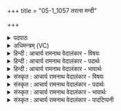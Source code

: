 +++
title = "05-1_1057 तरत्स मन्दी"

+++
<details><summary>पदपाठः</summary>

त꣡र꣢꣯त्। सः। म꣣न्दी꣢। धा꣣वति। धा꣡रा꣢꣯। सु꣣त꣡स्य꣢। अ꣡न्ध꣢꣯सः। त꣡र꣢꣯त्। सः। म꣣न्दी꣢। धा꣣वति। १०५७।
</details>

<details><summary>अधिमन्त्रम् (VC)</summary>

- पवमानः सोमः
- अवत्सारः काश्यपः
- गायत्री
- षड्जः
</details>

<details><summary>हिन्दी : आचार्य रामनाथ वेदालंकार - विषयः</summary>

प्रथम ऋचा पूर्वार्चिक में ५०० क्रमाङ्क पर ऐहिक एवं पारलौकिक उत्कर्ष के विषय में व्याख्यात हुई थी। यहाँ मोक्ष-प्राप्ति का विषय वर्णित किया जाता है।
</details>

<details><summary>हिन्दी : आचार्य रामनाथ वेदालंकार - पदार्थः</summary>

पदार्थान्वयभाषाः -  (सः) वह (मन्दी) स्तुतिकर्ता मनुष्य (सुतस्य) परमेश्वर के पास से परिस्रुत होकर आये हुए (अन्धसः) ब्रह्मानन्दरूप सोमरस की (धारा) धारा से (धावति) अन्तरात्मा को धो लेता है और (तरत्) दुःखसागर को तर जाता है। सचमुच, (मन्दी सः) मुदित हुआ वह (धावति) लक्ष्य के प्रति दौड़ लगाता है और (तरत्) ब्रह्मानन्द-सागर में तैरता रहता है ॥१॥ यहाँ प्रथम चरण की तृतीय चरण में आवृत्ति होने पर पादावृत्ति यमक अलङ्कार है ॥१॥
</details>

<details><summary>हिन्दी : आचार्य रामनाथ वेदालंकार - भावार्थः</summary>

भावार्थभाषाः -  परमेश्वर के ध्यान में जो लोग मग्न हो जाते हैं,वे उसके पास से बहती हुई आनन्द की तरङ्गिणी से धोये जाकर निर्मलात्मा होते हुए त्रिविध दुःखों से छूटकर मुक्त हो जाते हैं ॥१॥
</details>

<details><summary>संस्कृत : आचार्य रामनाथ वेदालंकार - विषयः</summary>

तत्र प्रथमा ऋक् पूर्वार्चिके ५०० क्रमाङ्के ऐहिकपारलौकिकोत्कर्षविषये व्याख्याता। अत्र मोक्षप्राप्तिविषयो वर्ण्यते।
</details>

<details><summary>संस्कृत : आचार्य रामनाथ वेदालंकार - पदार्थः</summary>

पदार्थान्वयभाषाः -  (सः) असौ (मन्दी) स्तोता। [मन्दी मन्दतेः स्तुतिकर्मणः। निरु० ४।२३।] (सुतस्य) परमेश्वरस्य सकाशात् परिसुतस्य (अन्धसः) ब्रह्मानन्दरूपस्य सोमरसस्य (धारा) धारया (धावति) अन्तरात्मानं प्रक्षालयति। [धावु गतिशुद्ध्योः, भ्वादिः।] (तरत्) तरति च दुःखसागरम्। सत्यम् (मन्दीः सः) मुदितः असौ। [मदि स्तुतिमोदमदस्वप्नकान्तिगतिषु, भ्वादिः।] (धावति) लक्ष्यं प्रति वेगेन गच्छति, (तरत्) तरति च ब्रह्मानन्दसागरे। [यास्काचार्येण मन्त्रोऽयम् निरु० १३।६ इत्यत्र व्याख्यातः।] ॥१॥ अत्र प्रथमचरणस्य तृतीयचरणे आवृत्तौ पादावृत्तियमकालङ्कारः ॥१॥
</details>

<details><summary>संस्कृत : आचार्य रामनाथ वेदालंकार - भावार्थः</summary>

भावार्थभाषाः -  परमेश्वरस्य ध्याने ये मग्ना जायन्ते ते ततः स्रवन्त्याऽनन्दस्रोतस्विन्या धौता निर्मलात्मानः सन्तस्त्रिविधेभ्योऽपि दुःखेभ्यो निर्मुच्य मुक्ता जायन्ते ॥१॥
</details>

<details><summary>संस्कृत : आचार्य रामनाथ वेदालंकार - पादटिप्पनी</summary>

टिप्पणी:   १. ऋ० ९।५८।१,साम० ५००।
</details>